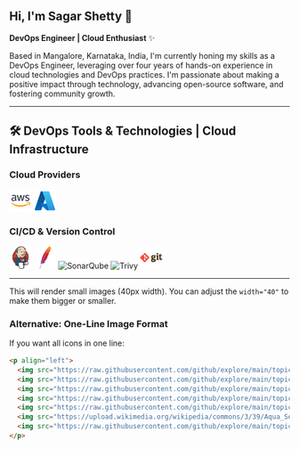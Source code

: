 ## Hi, I'm Sagar Shetty 👋  
**DevOps Engineer | Cloud Enthusiast** ✨  

Based in Mangalore, Karnataka, India, I'm currently honing my skills as a DevOps Engineer, leveraging over four years of hands-on experience in cloud technologies and DevOps practices. I'm passionate about making a positive impact through technology, advancing open-source software, and fostering community growth.  

---

## 🛠️ DevOps Tools & Technologies | Cloud Infrastructure  

### **Cloud Providers**  
<img src="https://raw.githubusercontent.com/github/explore/main/topics/aws/aws.png" alt="AWS" width="40"/>  
<img src="https://raw.githubusercontent.com/github/explore/main/topics/azure/azure.png" alt="Azure" width="40"/>  

### **CI/CD & Version Control**  
<img src="https://raw.githubusercontent.com/github/explore/main/topics/jenkins/jenkins.png" alt="Jenkins" width="40"/>  
<img src="https://raw.githubusercontent.com/github/explore/main/topics/maven/maven.png" alt="Maven" width="40"/>  
<img src="https://raw.githubusercontent.com/github/explore/main/topics/sonarqube/sonarqube.png" alt="SonarQube" width="40"/>  
<img src="https://upload.wikimedia.org/wikipedia/commons/3/39/Aqua_Security_logo.svg" alt="Trivy" width="40"/>  
<img src="https://raw.githubusercontent.com/github/explore/main/topics/git/git.png" alt="Git" width="40"/>  

---

This will render small images (40px width). You can adjust the `width="40"` to make them bigger or smaller.

### **Alternative: One-Line Image Format**
If you want all icons in one line:

```html
<p align="left">
  <img src="https://raw.githubusercontent.com/github/explore/main/topics/aws/aws.png" alt="AWS" width="40"/>
  <img src="https://raw.githubusercontent.com/github/explore/main/topics/azure/azure.png" alt="Azure" width="40"/>
  <img src="https://raw.githubusercontent.com/github/explore/main/topics/jenkins/jenkins.png" alt="Jenkins" width="40"/>
  <img src="https://raw.githubusercontent.com/github/explore/main/topics/maven/maven.png" alt="Maven" width="40"/>
  <img src="https://raw.githubusercontent.com/github/explore/main/topics/sonarqube/sonarqube.png" alt="SonarQube" width="40"/>
  <img src="https://upload.wikimedia.org/wikipedia/commons/3/39/Aqua_Security_logo.svg" alt="Trivy" width="40"/>
  <img src="https://raw.githubusercontent.com/github/explore/main/topics/git/git.png" alt="Git" width="40"/>
</p>
